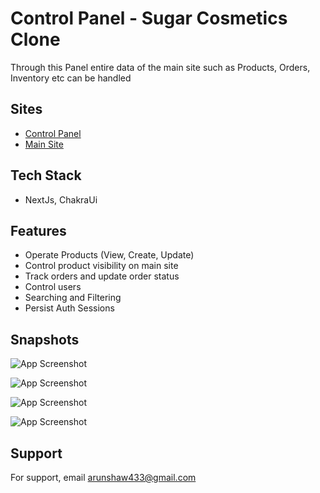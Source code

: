 # Control Panel - Sugar Cosmetics Clone

Through this Panel entire data of the main site such as Products, Orders, Inventory etc can be handled 

## Sites

- <a href="https://sugar-cosmatics-control-panel.vercel.app/"> Control Panel </a>
- <a href="https://sugar-cosmetics-clone-seven.vercel.app/"> Main Site </a>


## Tech Stack

- NextJs, ChakraUi 


## Features

- Operate Products (View, Create, Update)
- Control product visibility on main site
- Track orders and update order status
- Control users
- Searching and Filtering
- Persist Auth Sessions
## Snapshots

![App Screenshot](https://sugar-cosmatics-control-panel.vercel.app/products.png)

![App Screenshot](https://sugar-cosmatics-control-panel.vercel.app/orders.png)

![App Screenshot](https://sugar-cosmatics-control-panel.vercel.app/orders_view.png)

![App Screenshot](https://sugar-cosmatics-control-panel.vercel.app/users.png)


## Support

For support, email arunshaw433@gmail.com

